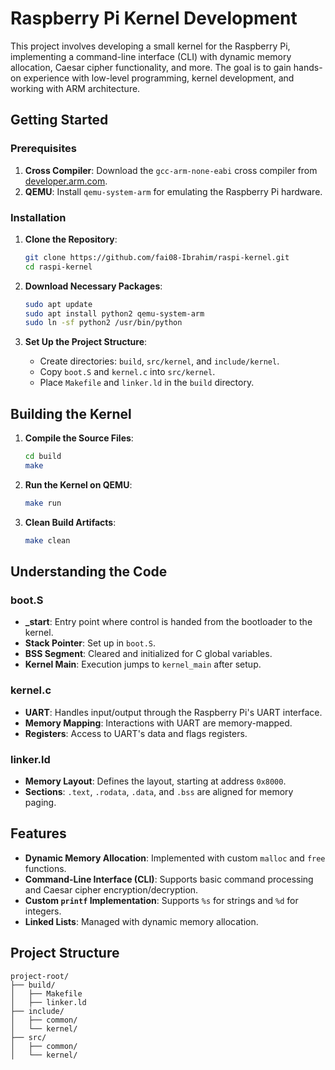 # Raspberry Pi Kernel Development

This project involves developing a small kernel for the Raspberry Pi, implementing a command-line interface (CLI) with dynamic memory allocation, Caesar cipher functionality, and more. The goal is to gain hands-on experience with low-level programming, kernel development, and working with ARM architecture.

## Getting Started

### Prerequisites

1. **Cross Compiler**: Download the `gcc-arm-none-eabi` cross compiler from [developer.arm.com](https://developer.arm.com/tools-and-software/open-source-software/developer-tools/gnu-toolchain/gnu-rm/downloads).
2. **QEMU**: Install `qemu-system-arm` for emulating the Raspberry Pi hardware.

### Installation

1. **Clone the Repository**:
   ```bash
   git clone https://github.com/fai08-Ibrahim/raspi-kernel.git
   cd raspi-kernel
   ```

2. **Download Necessary Packages**:
   ```bash
   sudo apt update
   sudo apt install python2 qemu-system-arm
   sudo ln -sf python2 /usr/bin/python
   ```

3. **Set Up the Project Structure**:
   - Create directories: `build`, `src/kernel`, and `include/kernel`.
   - Copy `boot.S` and `kernel.c` into `src/kernel`.
   - Place `Makefile` and `linker.ld` in the `build` directory.

## Building the Kernel

1. **Compile the Source Files**:
   ```bash
   cd build
   make
   ```

2. **Run the Kernel on QEMU**:
   ```bash
   make run
   ```

3. **Clean Build Artifacts**:
   ```bash
   make clean
   ```

## Understanding the Code

### boot.S
- **_start**: Entry point where control is handed from the bootloader to the kernel.
- **Stack Pointer**: Set up in `boot.S`.
- **BSS Segment**: Cleared and initialized for C global variables.
- **Kernel Main**: Execution jumps to `kernel_main` after setup.

### kernel.c
- **UART**: Handles input/output through the Raspberry Pi's UART interface.
- **Memory Mapping**: Interactions with UART are memory-mapped.
- **Registers**: Access to UART's data and flags registers.

### linker.ld
- **Memory Layout**: Defines the layout, starting at address `0x8000`.
- **Sections**: `.text`, `.rodata`, `.data`, and `.bss` are aligned for memory paging.

## Features

- **Dynamic Memory Allocation**: Implemented with custom `malloc` and `free` functions.
- **Command-Line Interface (CLI)**: Supports basic command processing and Caesar cipher encryption/decryption.
- **Custom `printf` Implementation**: Supports `%s` for strings and `%d` for integers.
- **Linked Lists**: Managed with dynamic memory allocation.

## Project Structure

```
project-root/
├── build/
│   ├── Makefile
│   ├── linker.ld
├── include/
│   ├── common/
│   └── kernel/
├── src/
│   ├── common/
│   └── kernel/
```